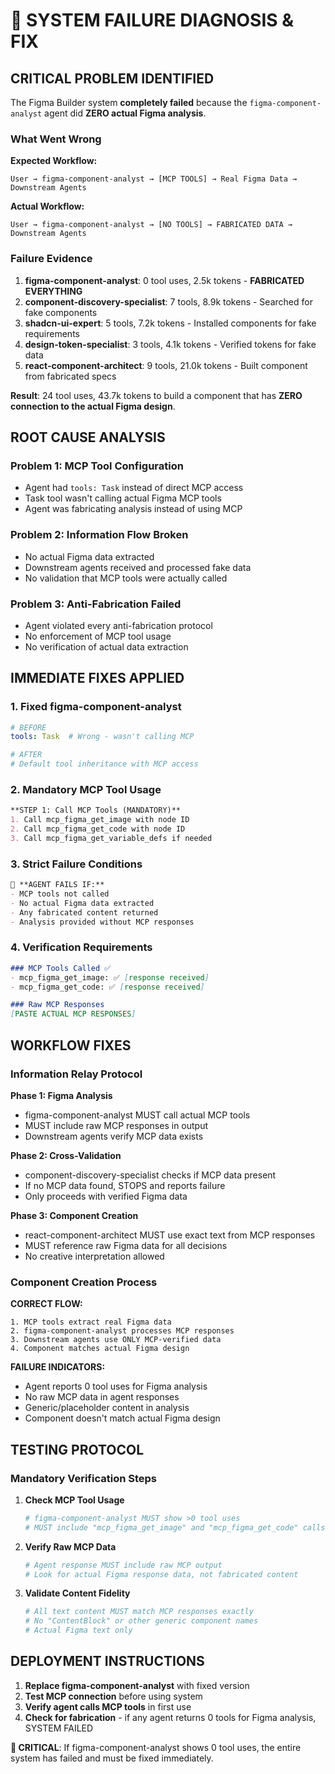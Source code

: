 # 🚨 SYSTEM FAILURE DIAGNOSIS & FIX

## CRITICAL PROBLEM IDENTIFIED

The Figma Builder system **completely failed** because the `figma-component-analyst` agent did **ZERO actual Figma analysis**.

### What Went Wrong

**Expected Workflow:**
```
User → figma-component-analyst → [MCP TOOLS] → Real Figma Data → Downstream Agents
```

**Actual Workflow:**
```
User → figma-component-analyst → [NO TOOLS] → FABRICATED DATA → Downstream Agents
```

### Failure Evidence

1. **figma-component-analyst**: 0 tool uses, 2.5k tokens - **FABRICATED EVERYTHING**
2. **component-discovery-specialist**: 7 tools, 8.9k tokens - Searched for fake components
3. **shadcn-ui-expert**: 5 tools, 7.2k tokens - Installed components for fake requirements  
4. **design-token-specialist**: 3 tools, 4.1k tokens - Verified tokens for fake data
5. **react-component-architect**: 9 tools, 21.0k tokens - Built component from fabricated specs

**Result**: 24 tool uses, 43.7k tokens to build a component that has **ZERO connection to the actual Figma design**.

## ROOT CAUSE ANALYSIS

### Problem 1: MCP Tool Configuration
- Agent had `tools: Task` instead of direct MCP access
- Task tool wasn't calling actual Figma MCP tools
- Agent was fabricating analysis instead of using MCP

### Problem 2: Information Flow Broken
- No actual Figma data extracted
- Downstream agents received and processed fake data
- No validation that MCP tools were actually called

### Problem 3: Anti-Fabrication Failed
- Agent violated every anti-fabrication protocol
- No enforcement of MCP tool usage
- No verification of actual data extraction

## IMMEDIATE FIXES APPLIED

### 1. Fixed figma-component-analyst
```yaml
# BEFORE
tools: Task  # Wrong - wasn't calling MCP

# AFTER  
# Default tool inheritance with MCP access
```

### 2. Mandatory MCP Tool Usage
```markdown
**STEP 1: Call MCP Tools (MANDATORY)**
1. Call mcp_figma_get_image with node ID
2. Call mcp_figma_get_code with node ID  
3. Call mcp_figma_get_variable_defs if needed
```

### 3. Strict Failure Conditions
```markdown
🚨 **AGENT FAILS IF:**
- MCP tools not called
- No actual Figma data extracted
- Any fabricated content returned
- Analysis provided without MCP responses
```

### 4. Verification Requirements
```markdown
### MCP Tools Called ✅
- mcp_figma_get_image: ✅ [response received]
- mcp_figma_get_code: ✅ [response received]

### Raw MCP Responses
[PASTE ACTUAL MCP RESPONSES]
```

## WORKFLOW FIXES

### Information Relay Protocol

**Phase 1: Figma Analysis**
- figma-component-analyst MUST call actual MCP tools
- MUST include raw MCP responses in output
- Downstream agents verify MCP data exists

**Phase 2: Cross-Validation**
- component-discovery-specialist checks if MCP data present
- If no MCP data found, STOPS and reports failure
- Only proceeds with verified Figma data

**Phase 3: Component Creation**
- react-component-architect MUST use exact text from MCP responses
- MUST reference raw Figma data for all decisions
- No creative interpretation allowed

### Component Creation Process

**CORRECT FLOW:**
```
1. MCP tools extract real Figma data
2. figma-component-analyst processes MCP responses
3. Downstream agents use ONLY MCP-verified data
4. Component matches actual Figma design
```

**FAILURE INDICATORS:**
- Agent reports 0 tool uses for Figma analysis
- No raw MCP data in agent responses
- Generic/placeholder content in analysis
- Component doesn't match actual Figma design

## TESTING PROTOCOL

### Mandatory Verification Steps

1. **Check MCP Tool Usage**
   ```bash
   # figma-component-analyst MUST show >0 tool uses
   # MUST include "mcp_figma_get_image" and "mcp_figma_get_code" calls
   ```

2. **Verify Raw MCP Data**
   ```bash
   # Agent response MUST include raw MCP output
   # Look for actual Figma response data, not fabricated content
   ```

3. **Validate Content Fidelity**
   ```bash
   # All text content MUST match MCP responses exactly
   # No "ContentBlock" or other generic component names
   # Actual Figma text only
   ```

## DEPLOYMENT INSTRUCTIONS

1. **Replace figma-component-analyst** with fixed version
2. **Test MCP connection** before using system
3. **Verify agent calls MCP tools** in first use
4. **Check for fabrication** - if any agent returns 0 tools for Figma analysis, SYSTEM FAILED

**🚨 CRITICAL**: If figma-component-analyst shows 0 tool uses, the entire system has failed and must be fixed immediately.
